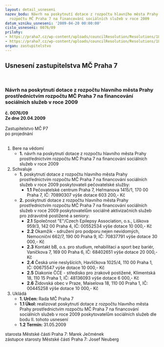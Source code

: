 ```yaml
---
layout: detail_usneseni
nazev_bodu: Návrh na poskytnutí dotace z rozpočtu hlavního města Prahy prostřednictvím
  rozpočtu MČ Praha 7 na financování sociálních služeb v roce 2009
datum_vzniku_usneseni: '2009-04-20 00:00:00'
cislo_usneseni: 0076/09
prilohy:
- https://praha7.cz/wp-content/uploads/councilResolution/Resolutions/18086/2-09-z%c3%a1pis_dotace_2009.doc
- https://praha7.cz/wp-content/uploads/councilResolution/Resolutions/18086/2-09-usnesen%c3%ad_rm%c4%8d_o_schv%c3%a1len%c3%ad.doc
organ: zastupitelstvo
---
```

<div id="ucUsn_pList" class="usn">
	<span><h2>Usnesení zastupitelstva MČ Praha 7 </h2>
<br></span><div class="standBody">
<span><h3>Návrh na poskytnutí dotace z rozpočtu hlavního města Prahy prostřednictvím rozpočtu MČ Praha 7 na financování sociálních služeb v roce 2009</h3></span><div class="center">
		<strong>č. 0076/09</strong><br>
	</div>
<div class="center">
		<strong>Ze dne 20.04.2009</strong><br><br>
	</div>Zastupitelstvo MČ P7<br> po projednání<br><br><ol>
<li>Bere na vědomí<ul><li>
<strong>1.</strong> návrh na poskytnutí dotace z rozpočtu hlavního města Prahy prostřednictvím rozpočtu MČ Praha 7 na financování sociálních služeb v roce 2009</li></ul>
</li>
<li>Schvaluje<ul>
<li>
<strong>1.</strong> poskytnutí dotace z rozpočtu hlavního města Prahy prostřednictvím rozpočtu MČ Praha 7 na financování sociálních služeb v roce 2009 poskytovateli pečovatelské služby: <ul><li>
<strong>1.1</strong> Pečovatelské centrum Praha 7, Heřmanova 1415/1, 170 00  Praha 7, IČ: 70890307                                                             výše dotace 603 200,- Kč</li></ul>
</li>
<li>
<strong>2.</strong> poskytnutí dotace z rozpočtu hlavního města Prahy prostřednictvím rozpočtu MČ Praha 7 na financování sociálních služeb v roce 2009 poskytovatelům sociálně aktivizačních služeb pro zdravotně postižené a seniory:<ul>
<li>
<strong>2.1</strong> Společnost "E"/Czech Epilepsy Association, o.s., Liškova 959/3, 142 00  Praha 4, IČ: 00552534                                          výše dotace 10 000,- Kč</li>
<li>
<strong>2.2</strong> Okamžik - sdružení pro podporu nejen nevidomých, Nemocniční 662/7, 190 00  Praha 9, IČ: 70837791                              výše dotace 30 000,- Kč</li>
<li>
<strong>2.3</strong> Kontakt bB, o.s. pro studium, rehabilitaci a sport bez bariér, Vaníčkova 7, 169 00  Praha 6, IČ: 68402651                              výše dotace 20 000,- Kč</li>
<li>
<strong>2.4</strong> Česká unie neslyšících, Havlíčkova 1025/4, 110 00  Praha 1,                     IČ: 00675547                                                         výše dotace 10 000,- Kč</li>
<li>
<strong>2.5</strong> Diakonie ČCE - středisko pro zrakově postižené, Klimentská 18, 110 15  Praha 1, IČ: 48136093                                           výše dotace 6 000,- Kč</li>
<li>
<strong>2.6</strong> Židovská obec v Praze, Maiselova 18, 110 00  Praha 1,                              IČ: 00445258                                                         výše dotace 10 000,- Kč</li>
</ul>
</li>
</ul>
</li>
<li>Ukládá<ul>
<li>
<strong>1. Určen: </strong>Rada MČ Praha 7</li>
<li>
<strong>1.1 Úkol: </strong>realizovat poskytnutí dotace z rozpočtu hlavního města Prahy prostřednictvím rozpočtu MČ Praha 7 na financování sociálních služeb v roce 2009 poskytovatelům sociálních služeb dle bodu II. tohoto usnesení</li>
<li>
<strong>1.2 Termín: </strong>31.05.2009</li>
</ul>
</li>
</ol>starosta Městské části Praha 7: Marek Ječmének<br>zástupce starosty Městské části Praha 7: Josef Neuberg
</div>
</div>